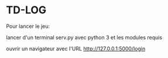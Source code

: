 # TD-LOG

Pour lancer le jeu:

lancer d'un terminal serv.py avec python 3 et les modules requis

ouvrir un navigateur avec l'URL http://127.0.0.1:5000/login
